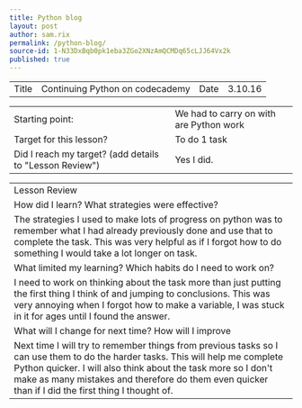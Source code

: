 ```yaml
---
title: Python blog
layout: post
author: sam.rix
permalink: /python-blog/
source-id: 1-N33DxBqb0pk1eba3ZGo2XNzAmQCMDq65cLJJ64Vx2k
published: true
---
```

<table>
  <tr>
    <td>Title</td>
    <td>Continuing Python on codecademy </td>
    <td>Date</td>
    <td>3.10.16</td>
  </tr>
</table>


<table>
  <tr>
    <td>Starting point:</td>
    <td>We had to carry on with are Python work</td>
  </tr>
  <tr>
    <td>Target for this lesson?</td>
    <td>To do 1 task </td>
  </tr>
  <tr>
    <td>Did I reach my target? 
(add details to "Lesson Review")</td>
    <td>Yes I did.</td>
  </tr>
</table>


<table>
  <tr>
    <td>Lesson Review</td>
  </tr>
  <tr>
    <td>How did I learn? What strategies were effective?</td>
  </tr>
  <tr>
    <td>The strategies I used to make lots of progress on python was to remember what I had already previously done and use that to complete the task. This was very helpful as if I forgot how to do something I would take a lot longer on task.</td>
  </tr>
  <tr>
    <td>What limited my learning? Which habits do I need to work on?</td>
  </tr>
  <tr>
    <td>I need to work on thinking about the task more than just putting the first thing I think of and jumping to conclusions. This was very annoying when I forgot how to make a variable, I was stuck in it for ages until I found the answer.
</td>
  </tr>
  <tr>
    <td>What will I change for next time? How will I improve </td>
  </tr>
  <tr>
    <td>Next time I will try to remember things from previous tasks so I can use them to do the harder tasks. This will help me complete Python quicker. I will also think about the task more so I don't make as many mistakes and therefore do them even quicker than if I did the first thing I thought of.</td>
  </tr>
</table>


